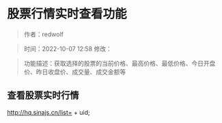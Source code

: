 # 股票行情实时查看功能

> 作者：redwolf

> 时间：2022-10-07 12:58
> 修改：

> 功能描述：获取选择的股票的当前价格、最高价格、最低价格、今日开盘价、昨日收盘价、成交量、成交金额等

## 查看股票实时行情
http://hq.sinajs.cn/list= + uid;